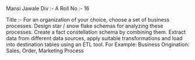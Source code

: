 Mansi Jawale Div :- A Roll No :- 16

Title :- For an organization of your choice, choose a set of business processes. Design star / snow flake schemas for analyzing these processes.
Create a fact constellation schema by combining them. Extract data from different data sources, apply suitable transformations and load into destination
tables using an ETL tool. 
For Example: Business Origination: Sales, Order, Marketing Process
